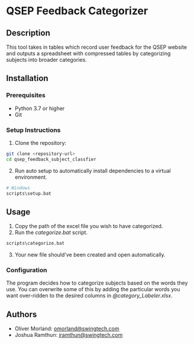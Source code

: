 # QSEP Feedback Categorizer

## Description

This tool takes in tables which record user feedback for the QSEP website and outputs a spreadsheet with compressed tables by categorizing subjects into broader categories.

## Installation

### Prerequisites
- Python 3.7 or higher
- Git

### Setup Instructions

1. Clone the repository:
```bash
git clone <repository-url>
cd qsep_feedback_subject_classfier
```

2. Run auto setup to automatically install dependencies to a virtual environment.
```bash
# Windows
scripts\setup.bat
```

## Usage
1. Copy the path of the excel file you wish to have categorized.
2. Run the *categorize.bat* script.
```bash
scripts\categorize.bat
```
3. Your new file should've been created and open automatically.

### Configuration
The program decides how to categorize subjects based on the words they use. You can overwrite some of this by adding the particular words you want over-ridden to the desired columns in *@category_Labeler.xlsx.*


## Authors

- Oliver Morland: omorland@swingtech.com
- Joshua Ramthun: jramthun@swingtech.com